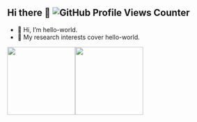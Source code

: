 ## Hi there 👋 ![GitHub Profile Views Counter](https://komarev.com/ghpvc/?username=Chan123Chan123)
- 👋 Hi, I’m hello-world.
- 👀 My research interests cover hello-world.

<img src="https://github-readme-stats.vercel.app/api?username=Chan123Chan123&show_icons=true" height="156"/><img src="https://github-readme-stats.vercel.app/api/top-langs/?username=Chan123Chan123" height="156"/>

<!--
![Chan123Chan123's GitHub stats](https://github-readme-stats.vercel.app/api?username=Chan123Chan123&show_icons=true)
![Top Langs](https://github-readme-stats.vercel.app/api/top-langs/?username=Chan123Chan123)
-->

<!--
**Chan123Chan123/Chan123Chan123** is a ✨ _special_ ✨ repository because its `README.md` (this file) appears on your GitHub profile.

Here are some ideas to get you started:

- 🔭 I’m currently working on ...
- 🌱 I’m currently learning ...
- 👯 I’m looking to collaborate on ...
- 🤔 I’m looking for help with ...
- 💬 Ask me about ...
- 📫 How to reach me: ...
- 😄 Pronouns: ...
- ⚡ Fun fact: ...
-->
